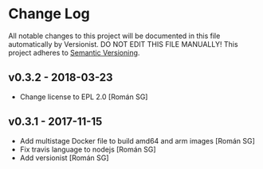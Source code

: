 # Change Log

All notable changes to this project will be documented in this file
automatically by Versionist. DO NOT EDIT THIS FILE MANUALLY!
This project adheres to [Semantic Versioning](http://semver.org/).

## v0.3.2 - 2018-03-23

* Change license to EPL 2.0 [Román SG]

## v0.3.1 - 2017-11-15

* Add multistage Docker file to build amd64 and arm images [Román SG]
* Fix travis language to nodejs [Román SG]
* Add versionist [Román SG]
